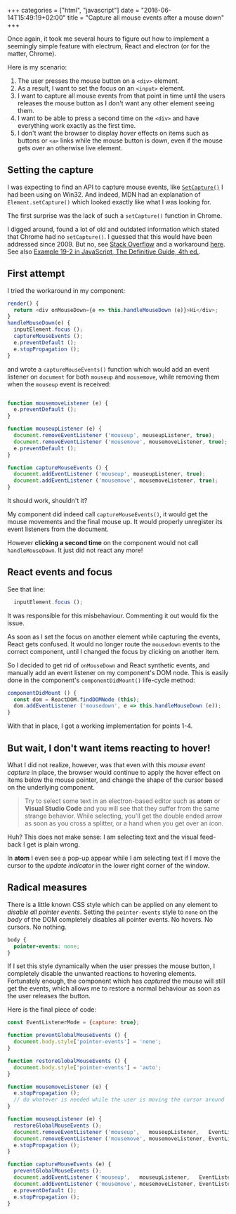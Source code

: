 +++
categories = ["html", "javascript"]
date = "2016-06-14T15:49:19+02:00"
title = "Capture all mouse events after a mouse down"
+++

Once again, it took me several hours to figure out how to implement
a seemingly simple feature with electrum, React and electron (or for
the matter, Chrome).

Here is my scenario:

1. The user presses the mouse button on a `<div>` element.
2. As a result, I want to set the focus on an `<input>` element.
3. I want to capture all mouse events from that point in time
   until the users releases the mouse button as I don't want
   any other element seeing them.
4. I want to be able to press a second time on the `<div>` and
   have everything work exactly as the first time.
5. I don't want the browser to display _hover_ effects on items
   such as buttons or `<a>` links while the mouse button is down,
   even if the mouse gets over an otherwise live element.

## Setting the capture

I was expecting to find an API to capture mouse events, like
[`SetCapture()`](https://msdn.microsoft.com/en-us/library/windows/desktop/ms646262(v=vs.85).aspx)
I had been using on Win32. And indeed, MDN had an explanation
of `Element.setCapture()` which looked exactly like what I was
looking for.

The first surprise was the lack of such a `setCapture()` function
in Chrome.

I digged around, found a lot of old and outdated information which
stated that Chrome had no `setCapture()`. I guessed that this would
have been addressed since 2009. But no, see [Stack Overflow](http://stackoverflow.com/questions/37810642/replacement-for-element-setcapture-in-chrome)
and a workaround [here](http://stackoverflow.com/questions/30231880/setcapture-and-releasecapture-in-chrome).
See also [Example 19-2 in JavaScript, The Definitive Guide, 4th ed.](http://docstore.mik.ua/orelly/webprog/jscript/ch19_02.htm).

## First attempt

I tried the workaround in my component:

```javascript
render() {
  return <div onMouseDown={e => this.handleMouseDown (e)}>Hi</div>;
}
handleMouseDown(e) {
  inputElement.focus ();
  captureMouseEvents ();
  e.preventDefault ();
  e.stopPropagation ();
}
```

and wrote a `captureMouseEvents()` function which would add an
event listener on `document` for both `mouseup` and `mousemove`,
while removing them when the `mouseup` event is received:

```javascript

function mousemoveListener (e) {
  e.preventDefault ();
}

function mouseupListener (e) {
  document.removeEventListener ('mouseup', mouseupListener, true);
  document.removeEventListener ('mousemove', mousemoveListener, true);
  e.preventDefault ();
}

function captureMouseEvents () {
  document.addEventListener ('mouseup', mouseupListener, true);
  document.addEventListener ('mousemove', mousemoveListener, true);
}
```

It should work, shouldn't it?

My component did indeed call `captureMouseEvents()`, it would get the
mouse movements and the final mouse up. It would properly unregister
its event listeners from the document.

However **clicking a second time** on the component would not call
`handleMouseDown`. It just did not react any more!

## React events and focus

See that line:

```javascript
  inputElement.focus ();
```

It was responsible for this misbehaviour. Commenting it out would
fix the issue.

As soon as I set the focus on another element while capturing the events,
React gets confused. It would no longer route the `mousedown` events to
the correct component, until I changed the focus by clicking on another
item.

So I decided to get rid of `onMouseDown` and React synthetic events,
and manually add an event listener on my component's DOM node. This
is easily done in the component's `componentDidMount()` life-cycle
method:

```javascript
componentDidMount () {
  const dom = ReactDOM.findDOMNode (this);
  dom.addEventListener ('mousedown', e => this.handleMouseDown (e));
}
```

With that in place, I got a working implementation for points 1-4.

## But wait, I don't want items reacting to hover!

What I did not realize, however, was that even with this _mouse event capture_
in place, the browser would continue to apply the hover effect on
items below the mouse pointer, and change the shape of the cursor
based on the underlying component.

> Try to select some text in an electron-based editor such as **atom**
or **Visual Studio Code** and you will see that they suffer from
the same strange behavior. While selecting, you'll get the double
ended arrow as soon as you cross a splitter, or a hand when you
get over an icon.

Huh? This does not make sense: I am selecting
text and the visual feed-back I get is plain wrong.

In **atom**
I even see a pop-up appear while I am selecting text if I move
the cursor to the _update indicator_ in the lower right corner
of the window.

## Radical measures

There is a little known CSS style which can be applied on any
element to _disable all pointer events_. Setting the `pointer-events`
style to `none` on the _body_ of the DOM completely disables
all pointer events. No hovers. No cursors. No nothing.

```css
body {
  pointer-events: none;
}
```

If I set this style dynamically when the user presses the mouse
button, I completely disable the unwanted reactions to hovering
elements. Fortunately enough, the component which has _captured_
the mouse will still get the events, which allows me to restore
a normal behaviour as soon as the user releases the button.

Here is the final piece of code:

```javascript
const EventListenerMode = {capture: true};

function preventGlobalMouseEvents () {
  document.body.style['pointer-events'] = 'none';
}

function restoreGlobalMouseEvents () {
  document.body.style['pointer-events'] = 'auto';
}

function mousemoveListener (e) {
  e.stopPropagation ();
  // do whatever is needed while the user is moving the cursor around
}

function mouseupListener (e) {
  restoreGlobalMouseEvents ();
  document.removeEventListener ('mouseup',   mouseupListener,   EventListenerMode);
  document.removeEventListener ('mousemove', mousemoveListener, EventListenerMode);
  e.stopPropagation ();
}

function captureMouseEvents (e) {
  preventGlobalMouseEvents ();
  document.addEventListener ('mouseup',   mouseupListener,   EventListenerMode);
  document.addEventListener ('mousemove', mousemoveListener, EventListenerMode);
  e.preventDefault ();
  e.stopPropagation ();
}
```
